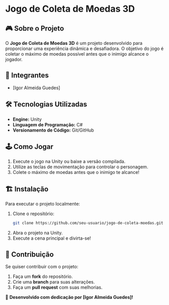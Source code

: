 # Jogo de Coleta de Moedas 3D

## 🎮 Sobre o Projeto
O **Jogo de Coleta de Moedas 3D** é um projeto desenvolvido para proporcionar uma experiência dinâmica e desafiadora. O objetivo do jogo é coletar o máximo de moedas possível antes que o inimigo alcance o jogador.

## 👥 Integrantes
- [Igor Almeida Guedes]

## 🛠 Tecnologias Utilizadas
- **Engine:** Unity
- **Linguagem de Programação:** C#
- **Versionamento de Código:** Git/GitHub

## 🕹 Como Jogar
1. Execute o jogo na Unity ou baixe a versão compilada.
2. Utilize as teclas de movimentação para controlar o personagem.
3. Colete o máximo de moedas antes que o inimigo te alcance!

## 🏗 Instalação
Para executar o projeto localmente:

1. Clone o repositório:
   ```bash
   git clone https://github.com/seu-usuario/jogo-de-coleta-moedas.git
   ```
2. Abra o projeto na Unity.
3. Execute a cena principal e divirta-se!

## 🤝 Contribuição
Se quiser contribuir com o projeto:

1. Faça um **fork** do repositório.
2. Crie uma **branch** para suas alterações.
3. Faça um **pull request** com suas melhorias.

🚀 **Desenvolvido com dedicação por [Igor Almeida Guedes]!**

